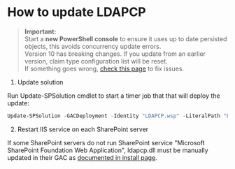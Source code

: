 # How to update LDAPCP

> **Important:**  
> Start a **new PowerShell console** to ensure it uses up to date persisted objects, this avoids concurrency update errors.  
> Version 10 has breaking changes. If you update from an earlier version, claim type configuration list will be reset.  
> If something goes wrong, [check this page](Fix-setup-issues.html) to fix issues.

1. Update solution

Run Update-SPSolution cmdlet to start a timer job that that will deploy the update:

```powershell
Update-SPSolution -GACDeployment -Identity "LDAPCP.wsp" -LiteralPath "F:\Data\Dev\LDAPCP.wsp"
```

2. Restart IIS service on each SharePoint server

If some SharePoint servers do not run SharePoint service "Microsoft SharePoint Foundation Web Application", ldapcp.dll must be manually updated in their GAC as [documented in install page](Install-LDAPCP.html).
